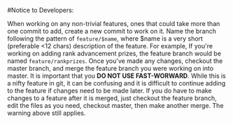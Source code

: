 #Notice to Developers:

When working on any non-trivial features, ones that could take more than one
commit to add, create a new commit to work on it.  Name the branch following
the pattern of `feature/$name`, where $name is a very short (preferable <12
chars) description of the feature.  For example, If you're working on adding
rank advancement prizes, the feature branch would be named
`feature/rankprizes`.  Once you've made any changes, checkout the master
branch, and merge the feature branch you were working on into master.  It is
important that you **DO NOT USE FAST-WORWARD**.  While this is a nifty
feature in git, it can be confusing and it is difficult to continue adding to
the feature if changes need to be made later.  If you do have to make changes
to a feature after it is merged, just checkout the feature branch, edit the
files as you need, checkout master, then make another merge.  The warning
above still applies.

